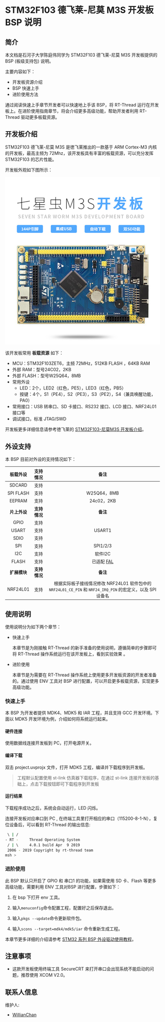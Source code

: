 # STM32F103 德飞莱-尼莫 M3S 开发板 BSP 说明

## 简介

本文档是石河子大学陈庭伟同学为 STM32F103 德飞莱-尼莫 M3S 开发板提供的 BSP (板级支持包) 说明。

主要内容如下：

- 开发板资源介绍
- BSP 快速上手
- 进阶使用方法

通过阅读快速上手章节开发者可以快速地上手该 BSP，将 RT-Thread 运行在开发板上。在进阶使用指南章节，将会介绍更多高级功能，帮助开发者利用 RT-Thread 驱动更多板载资源。

## 开发板介绍

STM32F103 德飞莱-尼莫 M3S 是徳飞莱推出的一款基于 ARM Cortex-M3 内核的开发板，最高主频为 72Mhz，该开发板具有丰富的板载资源，可以充分发挥 STM32F103 的芯片性能。

开发板外观如下图所示：

![board](figures/board.png)

该开发板常用 **板载资源** 如下：

- MCU：STM32F103ZET6，主频 72MHz，512KB FLASH ，64KB RAM
- 外部 RAM：型号24C02，2KB
- 外部 FLASH：型号W25Q64，8MB
- 常用外设
  - LED：2个，LED2（红色，PE5），LED3（红色，PB5）
  - 按键：4个，S1（PE4），S2（PE3），S3（PE2），S4（兼具唤醒功能，PA0）
- 常用接口：USB 转串口、SD 卡接口、RS232 接口、LCD 接口、NRF24L01接口等
- 调试接口，标准 JTAG/SWD

开发板更多详细信息请参考徳飞莱的 [STM32F103-尼莫M3S 开发板介绍](https://item.taobao.com/item.htm?spm=a1z10.1-c.w4004-1022655459.10.44ae4d22Wa8UIo&id=44835368405)。

## 外设支持

本 BSP 目前对外设的支持情况如下：

| **板载外设** | **支持情况** | **备注** |
| :-----: | :-----: | :-----: |
| SDCARD | 支持 |  |
| SPI FLASH | 支持 | W25Q64，8MB |
| EEPRAM | 支持 | 24c02，2KB |
| **片上外设** | **支持情况** | **备注** |
| GPIO  | 支持 |  |
| USART | 支持 | USART1 |
| SDIO | 支持 |  |
| SPI | 支持 | SPI1/2/3 |
| I2C | 支持 | 软件I2C |
| FLASH | 支持 | 已适配 [FAL](https://github.com/RT-Thread-packages/fal) |
| **扩展模块** | **支持情况** | **备注** |
| NRF24L01 | 支持 | 根据实际板子接线情况修改 NRF24L01 软件包中的 `NRF24L01_CE_PIN` 和 `NRF24_IRQ_PIN` 的宏定义，以及 SPI 设备名 |

## 使用说明

使用说明分为如下两个章节：

- 快速上手

    本章节是为刚接触 RT-Thread 的新手准备的使用说明，遵循简单的步骤即可将 RT-Thread 操作系统运行在该开发板上，看到实验效果 。

- 进阶使用

    本章节是为需要在 RT-Thread 操作系统上使用更多开发板资源的开发者准备的。通过使用 ENV 工具对 BSP 进行配置，可以开启更多板载资源，实现更多高级功能。


### 快速上手

本 BSP 为开发者提供 MDK4、MDK5 和 IAR 工程，并且支持 GCC 开发环境。下面以 MDK5 开发环境为例，介绍如何将系统运行起来。

#### 硬件连接

使用数据线连接开发板到 PC，打开电源开关。

#### 编译下载

双击 project.uvprojx 文件，打开 MDK5 工程，编译并下载程序到开发板。

> 工程默认配置使用 st-link 仿真器下载程序，在通过 st-link 连接开发板的基础上，点击下载按钮即可下载程序到开发板

#### 运行结果

下载程序成功之后，系统会自动运行，LED 闪烁。

连接开发板对应串口到 PC , 在终端工具里打开相应的串口（115200-8-1-N），复位设备后，可以看到 RT-Thread 的输出信息:

```bash
 \ | /
- RT -     Thread Operating System
 / | \     4.0.1 build Apr  9 2019
 2006 - 2019 Copyright by rt-thread team
msh >
```
### 进阶使用

此 BSP 默认只开启了 GPIO 和 串口1 的功能，如果需使用 SD 卡、Flash 等更多高级功能，需要利用 ENV 工具对BSP 进行配置，步骤如下：

1. 在 bsp 下打开 env 工具。

2. 输入`menuconfig`命令配置工程，配置好之后保存退出。

3. 输入`pkgs --update`命令更新软件包。

4. 输入`scons --target=mdk4/mdk5/iar` 命令重新生成工程。

本章节更多详细的介绍请参考 [STM32 系列 BSP 外设驱动使用教程](../docs/STM32系列BSP外设驱动使用教程.md)。

## 注意事项

- 这款开发板使用终端工具 SecureCRT 来打开串口会出现系统不能启动的问题，推荐使用 XCOM V2.0。

## 联系人信息

维护人:

-  [WillianChan](https://github.com/willianchanlovegithub)
